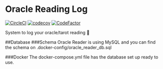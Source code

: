 # Oracle Reading Log

[![CircleCI](https://circleci.com/gh/vanessavps/oracle-reader.svg?style=svg)](https://circleci.com/gh/vanessavps/oracle-reader) [![codecov](https://codecov.io/gh/vanessavps/oracle-reader/branch/develop/graph/badge.svg)](https://codecov.io/gh/vanessavps/oracle-reader) [![CodeFactor](https://www.codefactor.io/repository/github/vanessavps/oracle-reader/badge)](https://www.codefactor.io/repository/github/vanessavps/oracle-reader)


System to log your oracle/tarot reading :crystal_ball:

##Database
###Schema
Oracle Reader is using MySQL and you can find the schema on .docker-config/oracle_reader_db.sql

###Docker
The docker-compose.yml file has the database set up ready to use.  